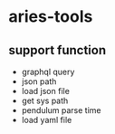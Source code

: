 # aries-tools

## support function

* graphql query
* json path
* load json file
* get sys path
* pendulum parse time
* load yaml file